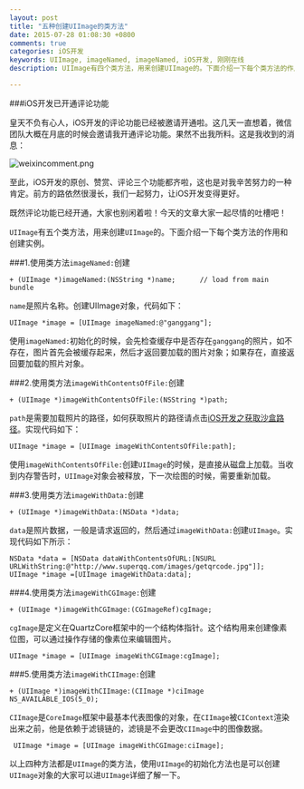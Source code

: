 ```yaml
---
layout: post
title: "五种创建UIImage的类方法"
date: 2015-07-28 01:08:30 +0800
comments: true
categories: iOS开发
keywords: UIImage, imageNamed, imageNamed, iOS开发, 刚刚在线
description: UIImage有四个类方法，用来创建UIImage的。下面介绍一下每个类方法的作用和创建实例。

---
```


###iOS开发已开通评论功能

皇天不负有心人，iOS开发的评论功能已经被邀请开通啦。这几天一直想着，微信团队大概在月底的时候会邀请我开通评论功能。果然不出我所料。这是我收到的消息：

![weixincomment.png](http://7xkkk9.com1.z0.glb.clouddn.com/weixincomment.png)

至此，iOS开发的原创、赞赏、评论三个功能都齐啦，这也是对我辛苦努力的一种肯定。前方的路依然很漫长，我们一起努力，让iOS开发变得更好。

既然评论功能已经开通，大家也别闲着啦！今天的文章大家一起尽情的吐槽吧！

`UIImage`有五个类方法，用来创建`UIImage`的。下面介绍一下每个类方法的作用和创建实例。

###1.使用类方法`imageNamed:`创建

	+ (UIImage *)imageNamed:(NSString *)name;      // load from main bundle      

`name`是照片名称。创建UIImage对象，代码如下：   
    
    UIImage *image = [UIImage imageNamed:@"ganggang"];   

使用`imageNamed:`初始化的时候，会先检查缓存中是否存在`ganggang`的照片，如不存在，图片首先会被缓存起来，然后才返回要加载的图片对象；如果存在，直接返回要加载的照片对象。

###2.使用类方法`imageWithContentsOfFile:`创建
	
	+ (UIImage *)imageWithContentsOfFile:(NSString *)path;

`path`是需要加载照片的路径，如何获取照片的路径请点击[iOS开发之获取沙盒路径](http://www.superqq.com/blog/2015/07/22/ioskai-fa-zhi-huo-qu-sha-he-lu-jing/)。实现代码如下：

	UIImage *image = [UIImage imageWithContentsOfFile:path];   

使用`imageWithContentsOfFile:`创建`UIImage`的时候，是直接从磁盘上加载。当收到内存警告时，`UIImage`对象会被释放，下一次绘图的时候，需要重新加载。

###3.使用类方法`imageWithData:`创建

	+ (UIImage *)imageWithData:(NSData *)data;

`data`是照片数据，一般是请求返回的，然后通过`imageWithData:`创建`UIImage`。实现代码如下所示：    
    
    NSData *data = [NSData dataWithContentsOfURL:[NSURL URLWithString:@"http://www.superqq.com/images/getqrcode.jpg"]];
    UIImage *image =[UIImage imageWithData:data]; 

###4.使用类方法`imageWithCGImage:`创建

	+ (UIImage *)imageWithCGImage:(CGImageRef)cgImage;

`cgImage`是定义在QuartzCore框架中的一个结构体指针。这个结构用来创建像素位图，可以通过操作存储的像素位来编辑图片。 
    
    UIImage *image = [UIImage imageWithCGImage:cgImage];   
 

###5.使用类方法`imageWithCIImage:`创建
      
	+ (UIImage *)imageWithCIImage:(CIImage *)ciImage NS_AVAILABLE_IOS(5_0);

`CIImage`是`CoreImage`框架中最基本代表图像的对象，在`CIImage`被`CIContext`渲染出来之前，他是依赖于滤镜链的，滤镜是不会更改`CIImage`中的图像数据。
 
     UIImage *image = [UIImage imageWithCGImage:ciImage];   

以上四种方法都是`UIImage`的类方法，使用`UIImage`的初始化方法也是可以创建`UIImage`对象的大家可以进`UIImage`详细了解一下。   

